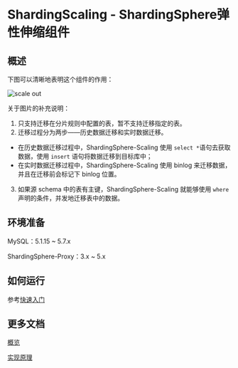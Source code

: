 # ShardingScaling - ShardingSphere弹性伸缩组件

## 概述

下图可以清晰地表明这个组件的作用：

![scale out](https://user-images.githubusercontent.com/14773179/75600294-8516d500-5ae8-11ea-9635-5656b72242e3.png)

关于图片的补充说明：

1. 只支持迁移在分片规则中配置的表，暂不支持迁移指定的表。
2. 迁移过程分为两步——历史数据迁移和实时数据迁移。
  - 在历史数据迁移过程中，ShardingSphere-Scaling 使用 `select *`语句去获取数据，使用 `insert` 语句将数据迁移到目标库中；
  - 在实时数据迁移过程中，ShardingSphere-Scaling 使用 binlog 来迁移数据，并且在迁移前会标记下 binlog 位置。

3. 如果源 schema 中的表有主键，ShardingSphere-Scaling 就能够使用 `where` 声明的条件，并发地迁移表中的数据。

## 环境准备

MySQL：5.1.15 ~ 5.7.x

ShardingSphere-Proxy：3.x ~ 5.x

## 如何运行

参考[快速入门](https://shardingsphere.apache.org/document/current/cn/quick-start/shardingsphere-scaling-quick-start/)

## 更多文档

[概览](https://shardingsphere.apache.org/document/current/cn/features/shardingsphere-scaling/)

[实现原理](https://shardingsphere.apache.org/document/current/cn/features/shardingsphere-scaling/principle/)


